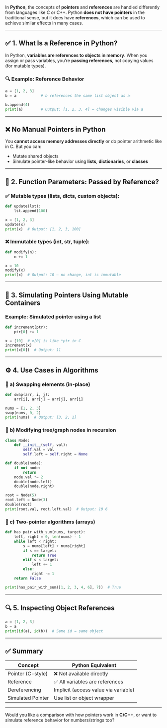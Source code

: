 In **Python**, the concepts of **pointers** and **references** are handled differently from languages like C or C++. Python **does not have pointers** in the traditional sense, but it does have **references**, which can be used to achieve similar effects in many cases.

---

## ✅ 1. What Is a Reference in Python?

In Python, **variables are references to objects in memory**. When you assign or pass variables, you’re **passing references**, not copying values (for mutable types).

### 🔍 Example: Reference Behavior

```python
a = [1, 2, 3]
b = a           # b references the same list object as a

b.append(4)
print(a)        # Output: [1, 2, 3, 4] – changes visible via a
```

---

## ❌ No Manual Pointers in Python

You **cannot access memory addresses directly** or do pointer arithmetic like in C. But you can:

* Mutate shared objects
* Simulate pointer-like behavior using **lists**, **dictionaries**, or **classes**

---

## 🧪 2. Function Parameters: Passed by Reference?

### ✅ Mutable types (lists, dicts, custom objects):

```python
def update(lst):
    lst.append(100)

x = [1, 2, 3]
update(x)
print(x)  # Output: [1, 2, 3, 100]
```

### ❌ Immutable types (int, str, tuple):

```python
def modify(n):
    n += 1

x = 10
modify(x)
print(x)  # Output: 10 – no change, int is immutable
```

---

## 🧩 3. Simulating Pointers Using Mutable Containers

### Example: Simulated pointer using a list

```python
def increment(ptr):
    ptr[0] += 1

x = [10]  # x[0] is like *ptr in C
increment(x)
print(x[0])  # Output: 11
```

---

## ⚙️ 4. Use Cases in Algorithms

### 📌 a) Swapping elements (in-place)

```python
def swap(arr, i, j):
    arr[i], arr[j] = arr[j], arr[i]

nums = [1, 2, 3]
swap(nums, 0, 2)
print(nums)  # Output: [3, 2, 1]
```

### 📌 b) Modifying tree/graph nodes in recursion

```python
class Node:
    def __init__(self, val):
        self.val = val
        self.left = self.right = None

def double(node):
    if not node:
        return
    node.val *= 2
    double(node.left)
    double(node.right)

root = Node(5)
root.left = Node(3)
double(root)
print(root.val, root.left.val)  # Output: 10 6
```

### 📌 c) Two-pointer algorithms (arrays)

```python
def has_pair_with_sum(nums, target):
    left, right = 0, len(nums) - 1
    while left < right:
        s = nums[left] + nums[right]
        if s == target:
            return True
        elif s < target:
            left += 1
        else:
            right -= 1
    return False

print(has_pair_with_sum([1, 2, 3, 4, 6], 7))  # True
```

---

## 🔍 5. Inspecting Object References

```python
a = [1, 2, 3]
b = a
print(id(a), id(b))  # Same id → same object
```

---

## ✅ Summary

| Concept           | Python Equivalent                    |
| ----------------- | ------------------------------------ |
| Pointer (C-style) | ❌ Not available directly             |
| Reference         | ✅ All variables are references       |
| Dereferencing     | Implicit (access value via variable) |
| Simulated Pointer | Use list or object wrapper           |

---

Would you like a comparison with how pointers work in **C/C++**, or want to simulate reference behavior for numbers/strings too?
